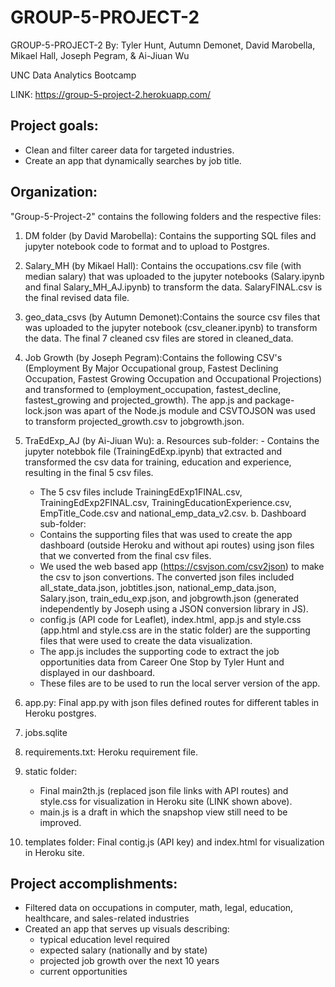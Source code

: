 # GROUP-5-PROJECT-2
GROUP-5-PROJECT-2
By: Tyler Hunt, Autumn Demonet, David Marobella, Mikael Hall, Joseph Pegram, & Ai-Jiuan Wu

UNC Data Analytics Bootcamp

LINK: https://group-5-project-2.herokuapp.com/

## Project goals:
- Clean and filter career data for targeted industries.
- Create an app that dynamically searches by job title.

## Organization:
"Group-5-Project-2" contains the following folders and the respective files:

1. DM folder (by David Marobella): Contains the supporting SQL files and jupyter notebook code to format and to upload to Postgres.

2. Salary_MH (by Mikael Hall): Contains the occupations.csv file (with median salary) that was uploaded to the jupyter notebooks (Salary.ipynb and final Salary_MH_AJ.ipynb) to transform the data. SalaryFINAL.csv is the final revised data file.

3. geo_data_csvs (by Autumn Demonet):Contains the source csv files that was uploaded to the jupyter notebook (csv_cleaner.ipynb) to transform the data. The final 7 cleaned csv files are stored in cleaned_data.

4. Job Growth (by Joseph Pegram):Contains the following CSV's (Employment By Major Occupational group, Fastest Declining Occupation, Fastest Growing Occupation and Occupational Projections) and transformed to (employment_occupation, fastest_decline, fastest_growing and projected_growth). The app.js and package-lock.json was apart of the Node.js module and CSVTOJSON was used to transform projected_growth.csv to jobgrowth.json.

5. TraEdExp_AJ (by Ai-Jiuan Wu):
    a. Resources sub-folder:
        - Contains the jupyter notebbok file (TrainingEdExp.ipynb) that extracted and transformed the csv data for training, education and experience, resulting in the final 5 csv files.
      - The 5 csv files include TrainingEdExp1FINAL.csv, TrainingEdExp2FINAL.csv, TrainingEducationExperience.csv, EmpTitle_Code.csv and national_emp_data_v2.csv.
    b. Dashboard sub-folder:
      - Contains the supporting files that was used to create the app dashboard (outside Heroku and without api routes) using json files that we converted from the final csv files.
      - We used the web based app (https://csvjson.com/csv2json) to make the csv to json convertions. The converted json files included all_state_data.json, jobtitles.json, national_emp_data.json, Salary.json, train_edu_exp.json, and jobgrowth.json (generated independently by Joseph using a JSON conversion library in JS). 
      - config.js (API code for Leaflet), index.html, app.js and style.css (app.html and style.css are in the static folder) are the supporting files that were used to create the data visualization.
      - The app.js includes the supporting code to extract the job opportunities data from Career One Stop by Tyler Hunt and displayed in our dashboard.
      - These files are to be used to run the local server version of the app.

6. app.py: Final app.py with json files defined routes for different tables in Heroku postgres.

7. jobs.sqlite

8. requirements.txt: Heroku requirement file.

9. static folder:
      - Final main2th.js (replaced json file links with API routes) and style.css for visualization in Heroku site (LINK shown above).
      - main.js is a draft in which the snapshop view still need to be improved.

10. templates folder: Final contig.js (API key) and index.html for visualization in Heroku site.

## Project accomplishments: 
- Filtered data on occupations in computer, math, legal, education, healthcare, and sales-related industries
- Created an app that serves up visuals describing:
   - typical education level required
   - expected salary (nationally and by state)
   - projected job growth over the next 10 years
   - current opportunities
